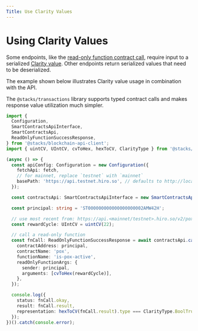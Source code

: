 ```yaml
---
Title: Use Clarity Values
---
```



# Using Clarity Values

Some endpoints, like the [read-only function contract call](https://docs.hiro.so/api#operation/call_read_only_function), require input to a serialized [Clarity value](https://docs.stacks.co/docs/clarity/crash-course). Other endpoints return serialized values that need to be deserialized.

The example shown below illustrates Clarity value usage in combination with the API.

The `@stacks/transactions` library supports typed contract calls and makes response value utilization much simpler.

```ts
import {
  Configuration,
  SmartContractsApiInterface,
  SmartContractsApi,
  ReadOnlyFunctionSuccessResponse,
} from '@stacks/blockchain-api-client';
import { uintCV, UIntCV, cvToHex, hexToCV, ClarityType } from '@stacks/transactions';

(async () => {
  const apiConfig: Configuration = new Configuration({
    fetchApi: fetch,
    // for mainnet, replace `testnet` with `mainnet`
    basePath: 'https://api.testnet.hiro.so', // defaults to http://localhost:3999
  });

  const contractsApi: SmartContractsApiInterface = new SmartContractsApi(apiConfig);

  const principal: string = 'ST000000000000000000002AMW42H';

  // use most recent from: https://api.<mainnet/testnet>.hiro.so/v2/pox
  const rewardCycle: UIntCV = uintCV(22);

  // call a read-only function
  const fnCall: ReadOnlyFunctionSuccessResponse = await contractsApi.callReadOnlyFunction({
    contractAddress: principal,
    contractName: 'pox',
    functionName: 'is-pox-active',
    readOnlyFunctionArgs: {
      sender: principal,
      arguments: [cvToHex(rewardCycle)],
    },
  });

  console.log({
    status: fnCall.okay,
    result: fnCall.result,
    representation: hexToCV(fnCall.result).type === ClarityType.BoolTrue,
  });
})().catch(console.error);
```
